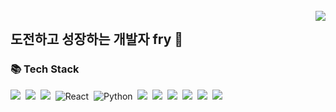 <!--
**gxxrxn/gxxrxn** is a ✨ _special_ ✨ repository because its `README.md` (this file) appears on your GitHub profile.

Here are some ideas to get you started:

- 🔭 I’m currently working on ...
- 🌱 I’m currently learning ...
- 👯 I’m looking to collaborate on ...
- 🤔 I’m looking for help with ...
- 💬 Ask me about ...
- 📫 How to reach me: ...
- 😄 Pronouns: ...
- ⚡ Fun fact: ...
-->

<br>
<div>
    <img src="https://hits.seeyoufarm.com/api/count/incr/badge.svg?url=https%3A%2F%2Fgithub.com%2Fgxxrxn%2Fhit-counter&count_bg=%23FFC500&title_bg=%23000000&icon=sourcegraph.svg&icon_color=%23FCCD2F&title=hits&edge_flat=false" align="right"/>
</div>

## 도전하고 성장하는 개발자 fry 🍳

### 📚 Tech Stack
<div align="left">
    <img src="https://img.shields.io/badge/HTML5-e34f26?style=flat-square&logo=html5&logoColor=white"/>&nbsp;
    <img src="https://img.shields.io/badge/css-686de0?style=flat-square&logo=css3&logoColor=white"/>&nbsp;
    <img src="https://img.shields.io/badge/JavaScript-f9ca24?style=flat-square&logo=javascript&logoColor=white"/>&nbsp;
    <img alt="React" src ="https://img.shields.io/badge/React-61DAFB.svg?&style=for-the-badge&logo=React&logoColor=white"/>&nbsp;
    <img alt="Python" src ="https://img.shields.io/badge/Python-3776AB.svg?&style=for-the-badge&logo=Python&logoColor=white"/>&nbsp;
    <img src="https://img.shields.io/badge/Flask-000000?style=flat-square&logo=Flask&logoColor=white"/>&nbsp;
    <img src="https://img.shields.io/badge/Django-092E20?style=flat-square&logo=Django&logoColor=white"/>&nbsp;
    <img src="https://img.shields.io/badge/Java-007396?style=flat-square&logo=Java&logoColor=white"/>&nbsp;
    <img src="https://img.shields.io/badge/C-A8B9CC?style=flat-square&logo=C&logoColor=white"/>&nbsp;
    <img src="https://img.shields.io/badge/C++-00599C?style=flat-square&logo=C%2B%2B&logoColor=white"/>&nbsp;
    <img src="https://img.shields.io/badge/aws-333664?style=flat-square&logo=amazon-aws&logoColor=white"/>
    
</div>
